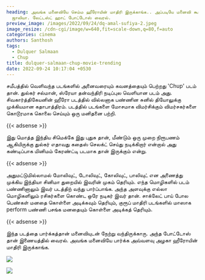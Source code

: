 ```yaml
---
heading: அவங்க மனைவியே செம்ம ஹீரோயின் மாதிரி இருக்காங்க.. அப்படியே மனைவி கூட
  ஜாலியா. லேட்டஸ்ட் ஹாட் போட்டோஸ் வைரல்.
preview_image: /images/2022/09/24/dq-amal-sufiya-2.jpeg
image_resize: /cdn-cgi/image/w=640,fit=scale-down,q=80,f=auto
categories: cinema
authors: Santhosh
tags:
  - Dulquer Salmaan
  - Chup
title: dulquer-salmaan-chup-movie-trending
date: 2022-09-24 10:17:04 +0530
---
```

சமீபத்தில் வெளிவந்த படங்களில் அனைவரையும் கவனத்தையும் பெற்றது 'Chup' படம் தான். துல்கர் சல்மான், ஸ்ரேயா தன்வந்திரி நடிப்புல வெளியான படம் அது. சிவகார்த்திகேயனின் ஹீரோ படத்தில் வில்லனாக பண்ணின சுனில் தியோலுக்கு முக்கியமான கதாபாத்திரம். படத்தில் படங்களை மோசமாக விமர்சிக்கும்  விமர்சகர்களை கொடூரமாக கொலை செய்யும் ஒரு மனிதனை பற்றி.

{{< adsense >}}

இது மொத்த இந்திய சிமெக்கே இது புதுசு தான், மீண்டும் ஒரு முறை நிரூபணம் ஆகியிருக்கு துல்கர் எதாவது கதைஸ் செலக்ட் செய்து நடிக்கிறார் என்றால் அது கண்டிப்பாக மினிமம் கேரண்ட்டி படமாக தான் இருக்கும் என்று.

{{< adsense >}}

அதுமட்டுமில்லாமல் மோலிவுட், டோலிவுட், கோலிவுட், பாலிவுட் என அணைத்து முக்கிய இந்தியா சினிமா துறையில் இவரின் முகம் தெரியும். எந்த மொழிகளில் படம் பண்ணினாலும் இவர் படத்திற் வந்து பார்ப்பாங்க. அந்த அளவுக்கு எல்லா மொழிகளிலும் ரசிகர்களை கொண்ட ஒரே நடிகர் இவர் தான். சாக்லேட் பாய் போல பெண்கள் மனதை கொள்ளை அடிக்கவும் தெரியும், குரூப் மாதிரி படங்களில் மாஸாக perform பண்ணி பசங்க மனதையும் கொள்ளை அடிக்கத் தெரியும்.

{{< adsense >}}

இந்த படத்தை பார்க்கத்தான் மனைவியுடன் நேற்று வந்திருக்காரு. அந்த போட்டோஸ் தான் இணையத்தில் வைரல். அவங்க மனைவியே பார்க்க அவ்வளவு அழகா ஹீரோயின் மாதிரி இருக்காங்க.

![](/images/2022/09/24/dq-amal-sufiya.jpeg)

![](/images/2022/09/24/dq-amal-sufiya-1.jpeg)